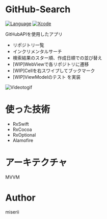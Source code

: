 # GitHub-Search
[![Language](https://img.shields.io/badge/language-Swift%205.3.2-orange.svg)](https://swift.org)
[![Xcode](https://img.shields.io/badge/Xcode-12.2-blue.svg)](https://developer.apple.com/xcode)

GitHubAPIを使用したアプリ
- リポジトリ一覧
- インクリメンタルサーチ
- 検索結果のスター順、作成日順での並び替え
- [WIP]WebViewで各リポジトリに遷移
- [WIP]Cellを右スワイプしてブックマーク
- [WIP]ViewModelのテスト
を実装

![Videotogif](https://user-images.githubusercontent.com/59869820/105650304-be251880-5ef6-11eb-8535-785b3320d0fe.gif)

# 使った技術
- RxSwift
- RxCocoa
- RxOptional
- Alamofire

# アーキテクチャ
MVVM

# Author
miserii
